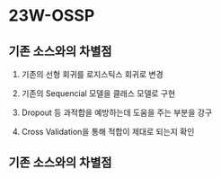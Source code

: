 # 23W-OSSP

## 기존 소스와의 차별점
1. 기존의 선형 회귀를 로지스틱스 회귀로 변경

2. 기존의 Sequencial 모델을 클래스 모델로 구현

3. Dropout 등 과적합을 예방하는데 도움을 주는 부분을 강구

4. Cross Validation을 통해 적합이 제대로 되는지 확인


## 기존 소스와의 차별점
